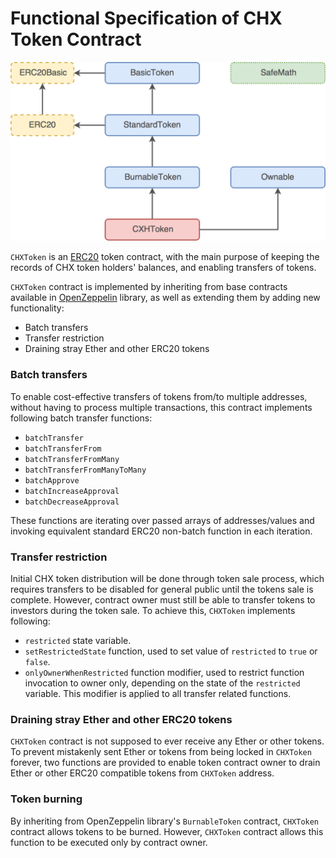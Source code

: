Functional Specification of CHX Token Contract
==============================================

![CHX Token Contract Hierarchy](CHXTokenContractHierarchy.png)

`CHXToken` is an [ERC20](https://theethereum.wiki/w/index.php/ERC20_Token_Standard) token contract, with the main purpose of keeping the records of CHX token holders' balances, and enabling transfers of tokens.

`CHXToken` contract is implemented by inheriting from base contracts available in [OpenZeppelin](https://github.com/OpenZeppelin/zeppelin-solidity) library, as well as extending them by adding new functionality:

- Batch transfers
- Transfer restriction
- Draining stray Ether and other ERC20 tokens


### Batch transfers

To enable cost-effective transfers of tokens from/to multiple addresses, without having to process multiple transactions, this contract implements following batch transfer functions:

- `batchTransfer`
- `batchTransferFrom`
- `batchTransferFromMany`
- `batchTransferFromManyToMany`
- `batchApprove`
- `batchIncreaseApproval`
- `batchDecreaseApproval`

These functions are iterating over passed arrays of addresses/values and invoking equivalent standard ERC20 non-batch function in each iteration.


### Transfer restriction

Initial CHX token distribution will be done through token sale process, which requires transfers to be disabled for general public until the tokens sale is complete. However, contract owner must still be able to transfer tokens to investors during the token sale. To achieve this, `CHXToken` implements following:

- `restricted` state variable.
- `setRestrictedState` function, used to set value of `restricted` to `true` or `false`.
- `onlyOwnerWhenRestricted` function modifier, used to restrict function invocation to owner only, depending on the state of the `restricted` variable. This modifier is applied to all transfer related functions.


### Draining stray Ether and other ERC20 tokens

`CHXToken` contract is not supposed to ever receive any Ether or other tokens. To prevent mistakenly sent Ether or tokens from being locked in `CHXToken` forever, two functions are provided to enable token contract owner to drain Ether or other ERC20 compatible tokens from `CHXToken` address.


### Token burning

By inheriting from OpenZeppelin library's `BurnableToken` contract, `CHXToken` contract allows tokens to be burned. However, `CHXToken` contract allows this function to be executed only by contract owner.
